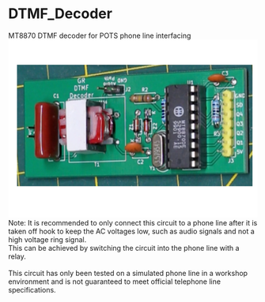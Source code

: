 # DTMF_Decoder
MT8870 DTMF decoder for POTS phone line interfacing <BR>
![pcb](Assembled_PCB.png)<br>
Note: It is recommended to only connect this circuit to a phone line after it is taken off hook to keep the AC voltages low, such as audio signals and not a high voltage ring signal.<br>
This can be achieved by switching the circuit into the phone line with a relay.<br><br>
This circuit has only been tested on a simulated phone line in a workshop environment and is not guaranteed to meet official telephone line specifications.
